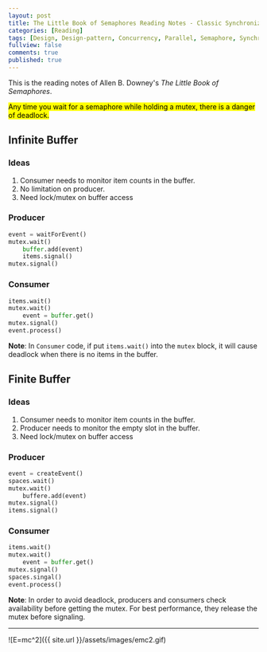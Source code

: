 ```yaml
---
layout: post
title: The Little Book of Semaphores Reading Notes - Classic Synchronization Problems - 01 - Producer-Consumer
categories: [Reading]
tags: [Design, Design-pattern, Concurrency, Parallel, Semaphore, Synchronization, Synchronization]
fullview: false
comments: true
published: true
---
```


This is the reading notes of Allen B. Downey's *The Little Book of Semaphores*.

<mark>Any time you wait for a semaphore while holding a mutex, there is a danger of deadlock.</mark>

## Infinite Buffer

### Ideas
1. Consumer needs to monitor item counts in the buffer. 
2. No limitation on producer.
3. Need lock/mutex on buffer access

### Producer
```Python
event = waitForEvent()
mutex.wait()
    buffer.add(event)
    items.signal()
mutex.signal()
```

### Consumer
```Python
items.wait()
mutex.wait()
    event = buffer.get()
mutex.signal()
event.process()
```

**Note**: In `Consumer` code, if put `items.wait()` into the `mutex` block, it will cause deadlock when there is no items in the buffer.

## Finite Buffer

### Ideas
1. Consumer needs to monitor item counts in the buffer. 
2. Producer needs to monitor the empty slot in the buffer.
3. Need lock/mutex on buffer access

### Producer
```Python
event = createEvent()
spaces.wait()
mutex.wait()
    buffere.add(event)
mutex.signal()
items.signal()
```

### Consumer
```Python
items.wait()
mutex.wait()
    event = buffer.get()
mutex.signal()
spaces.singal()
event.process()
```

**Note**: In order to avoid deadlock, producers and consumers check availability before getting the mutex. For best performance, they release the mutex before signaling.


---
![E=mc^2]({{ site.url }}/assets/images/emc2.gif)
